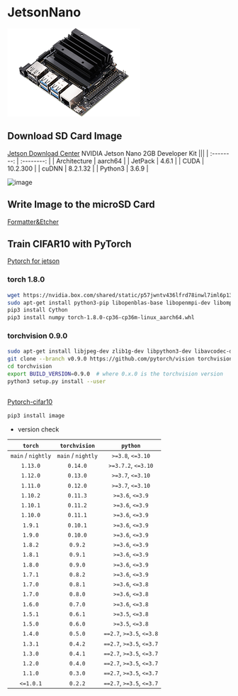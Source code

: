 # JetsonNano
<img src= "https://github.com/bert13069598/JetsonNano/blob/master/JetsonNano.png">

## Download SD Card Image
[Jetson Download Center](https://developer.nvidia.com/embedded/downloads)
NVIDIA Jetson Nano 2GB Developer Kit
|||
| :--------: | :--------: |
| Architecture | aarch64 |
| JetPack | 4.6.1 |
| CUDA | 10.2.300 |
| cuDNN | 8.2.1.32 |
| Python3 | 3.6.9 |

![image](https://user-images.githubusercontent.com/89738612/228831090-748374bd-1893-4f35-809d-5d5e2505e58c.png)


## Write Image to the microSD Card
[Formatter&Etcher](https://developer.nvidia.com/embedded/learn/get-started-jetson-nano-2gb-devkit#write)

<!--
## Install Anaconda
wget http://github.com/seibert/jetconda/releases/download/v1.0.0-tx2/Jetconda3-1.0.0-Linux-aarch64.sh
-->

## Train CIFAR10 with PyTorch
[Pytorch for jetson](https://forums.developer.nvidia.com/t/pytorch-for-jetson/72048)
### torch 1.8.0
```bash
wget https://nvidia.box.com/shared/static/p57jwntv436lfrd78inwl7iml6p13fzh.whl -O torch-1.8.0-cp36-cp36m-linux_aarch64.whl
sudo apt-get install python3-pip libopenblas-base libopenmpi-dev libomp-dev
pip3 install Cython
pip3 install numpy torch-1.8.0-cp36-cp36m-linux_aarch64.whl
```
### torchvision 0.9.0
```bash
sudo apt-get install libjpeg-dev zlib1g-dev libpython3-dev libavcodec-dev libavformat-dev libswscale-dev
git clone --branch v0.9.0 https://github.com/pytorch/vision torchvision   # see below for version of torchvision to download
cd torchvision
export BUILD_VERSION=0.9.0  # where 0.x.0 is the torchvision version  
python3 setup.py install --user
```
##
[Pytorch-cifar10](https://github.com/kuangliu/pytorch-cifar)
```bash
pip3 install image
```

- version check



| ``torch``                | ``torchvision``          | ``python``                      |
| :---: | :---: | :---: |
| ``main`` / ``nightly``   | ``main`` / ``nightly``   | ``>=3.8``, ``<=3.10``           |
| ``1.13.0``               | ``0.14.0``               | ``>=3.7.2``, ``<=3.10``         |
| ``1.12.0``               | ``0.13.0``               | ``>=3.7``, ``<=3.10``           |
| ``1.11.0``               | ``0.12.0``               | ``>=3.7``, ``<=3.10``           |
| ``1.10.2``               | ``0.11.3``               | ``>=3.6``, ``<=3.9``            |
| ``1.10.1``               | ``0.11.2``               | ``>=3.6``, ``<=3.9``            |
| ``1.10.0``               | ``0.11.1``               | ``>=3.6``, ``<=3.9``            |
| ``1.9.1``                | ``0.10.1``               | ``>=3.6``, ``<=3.9``            |
| ``1.9.0``                | ``0.10.0``               | ``>=3.6``, ``<=3.9``            |
| ``1.8.2``                | ``0.9.2``                | ``>=3.6``, ``<=3.9``            |
| ``1.8.1``                | ``0.9.1``                | ``>=3.6``, ``<=3.9``            |
| ``1.8.0``                | ``0.9.0``                | ``>=3.6``, ``<=3.9``            |
| ``1.7.1``                | ``0.8.2``                | ``>=3.6``, ``<=3.9``            |
| ``1.7.0``                | ``0.8.1``                | ``>=3.6``, ``<=3.8``            |
| ``1.7.0``                | ``0.8.0``                | ``>=3.6``, ``<=3.8``            |
| ``1.6.0``                | ``0.7.0``                | ``>=3.6``, ``<=3.8``            |
| ``1.5.1``                | ``0.6.1``                | ``>=3.5``, ``<=3.8``            |
| ``1.5.0``                | ``0.6.0``                | ``>=3.5``, ``<=3.8``            |
| ``1.4.0``                | ``0.5.0``                | ``==2.7``, ``>=3.5``, ``<=3.8`` |
| ``1.3.1``                | ``0.4.2``                | ``==2.7``, ``>=3.5``, ``<=3.7`` |
| ``1.3.0``                | ``0.4.1``                | ``==2.7``, ``>=3.5``, ``<=3.7`` |
| ``1.2.0``                | ``0.4.0``                | ``==2.7``, ``>=3.5``, ``<=3.7`` |
| ``1.1.0``                | ``0.3.0``                | ``==2.7``, ``>=3.5``, ``<=3.7`` |
| ``<=1.0.1``              | ``0.2.2``                | ``==2.7``, ``>=3.5``, ``<=3.7`` |
